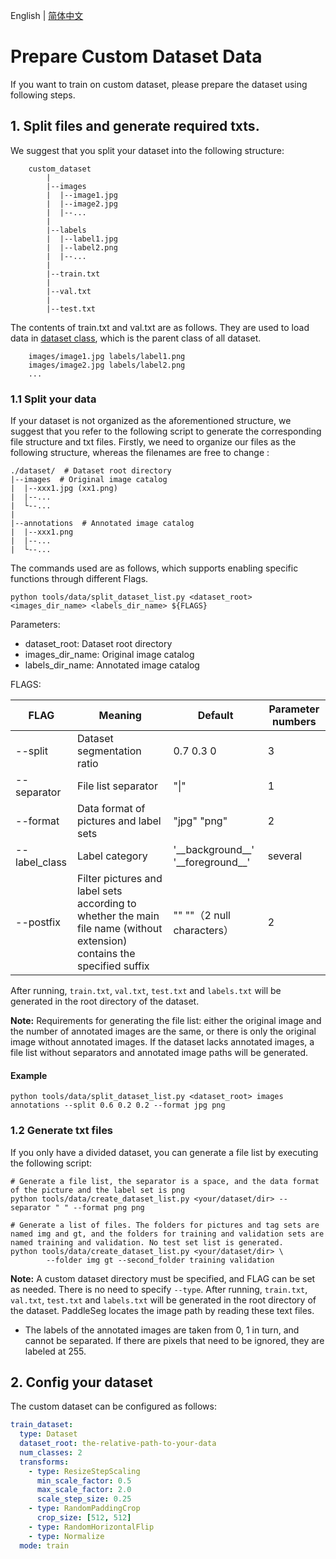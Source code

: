 English | [简体中文](data_prepare_cn.md)
# Prepare Custom Dataset Data
If you want to train on custom dataset, please prepare the dataset using following steps.

## 1. Split files and generate required txts.
We suggest that you split your dataset into the following structure:

```
    custom_dataset
        |
        |--images
        |  |--image1.jpg
        |  |--image2.jpg
        |  |--...
        |
        |--labels
        |  |--label1.jpg
        |  |--label2.png
        |  |--...
        |
        |--train.txt
        |
        |--val.txt
        |
        |--test.txt
```

The contents of train.txt and val.txt are as follows. They are used to load data in [dataset class](../../../paddleseg/datasets/dataset.py), which is the parent class of all dataset.
```
    images/image1.jpg labels/label1.png
    images/image2.jpg labels/label2.png
    ...
```

### 1.1 Split your data
If your dataset is not organized as the aforementioned structure, we suggest that you refer to the following script to generate the corresponding file structure and txt files. Firstly, we need to organize our files as the following structure, whereas the filenames are free to change :

```
./dataset/  # Dataset root directory
|--images  # Original image catalog
|  |--xxx1.jpg (xx1.png)
|  |--...
|  └--...
|
|--annotations  # Annotated image catalog
|  |--xxx1.png
|  |--...
|  └--...
```

The commands used are as follows, which supports enabling specific functions through different Flags.
```
python tools/data/split_dataset_list.py <dataset_root> <images_dir_name> <labels_dir_name> ${FLAGS}
```
Parameters:
- dataset_root: Dataset root directory
- images_dir_name: Original image catalog
- labels_dir_name: Annotated image catalog

FLAGS:

|FLAG|Meaning|Default|Parameter numbers|
|-|-|-|-|
|--split|Dataset segmentation ratio|0.7 0.3 0|3|
|--separator|File list separator|"&#124;"|1|
|--format|Data format of pictures and label sets|"jpg"  "png"|2|
|--label_class|Label category|'\_\_background\_\_' '\_\_foreground\_\_'|several|
|--postfix|Filter pictures and label sets according to whether the main file name (without extension) contains the specified suffix|""   ""（2 null characters）|2|


After running, `train.txt`, `val.txt`, `test.txt` and `labels.txt` will be generated in the root directory of the dataset.

**Note:** Requirements for generating the file list: either the original image and the number of annotated images are the same, or there is only the original image without annotated images. If the dataset lacks annotated images, a file list without separators and annotated image paths will be generated.

#### Example
```
python tools/data/split_dataset_list.py <dataset_root> images annotations --split 0.6 0.2 0.2 --format jpg png
```

### 1.2 Generate txt files
If you only have a divided dataset, you can generate a file list by executing the following script:
```
# Generate a file list, the separator is a space, and the data format of the picture and the label set is png
python tools/data/create_dataset_list.py <your/dataset/dir> --separator " " --format png png
```
```
# Generate a list of files. The folders for pictures and tag sets are named img and gt, and the folders for training and validation sets are named training and validation. No test set list is generated.
python tools/data/create_dataset_list.py <your/dataset/dir> \
        --folder img gt --second_folder training validation
```
**Note:** A custom dataset directory must be specified, and FLAG can be set as needed. There is no need to specify `--type`.
After running, `train.txt`, `val.txt`, `test.txt` and `labels.txt` will be generated in the root directory of the dataset. PaddleSeg locates the image path by reading these text files.

* The labels of the annotated images are taken from 0, 1 in turn, and cannot be separated. If there are pixels that need to be ignored, they are labeled at 255.

## 2. Config your dataset
The custom dataset can be configured as follows:
```yaml
train_dataset:
  type: Dataset
  dataset_root: the-relative-path-to-your-data
  num_classes: 2
  transforms:
    - type: ResizeStepScaling
      min_scale_factor: 0.5
      max_scale_factor: 2.0
      scale_step_size: 0.25
    - type: RandomPaddingCrop
      crop_size: [512, 512]
    - type: RandomHorizontalFlip
    - type: Normalize
  mode: train
```
